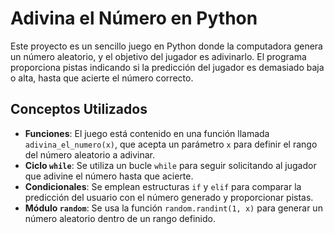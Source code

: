 # Adivina el Número en Python

Este proyecto es un sencillo juego en Python donde la computadora genera un número aleatorio, y el objetivo del jugador es adivinarlo. El programa proporciona pistas indicando si la predicción del jugador es demasiado baja o alta, hasta que acierte el número correcto.

## Conceptos Utilizados

- **Funciones**: El juego está contenido en una función llamada `adivina_el_numero(x)`, que acepta un parámetro `x` para definir el rango del número aleatorio a adivinar.
- **Ciclo `while`**: Se utiliza un bucle `while` para seguir solicitando al jugador que adivine el número hasta que acierte.
- **Condicionales**: Se emplean estructuras `if` y `elif` para comparar la predicción del usuario con el número generado y proporcionar pistas.
- **Módulo `random`**: Se usa la función `random.randint(1, x)` para generar un número aleatorio dentro de un rango definido.

